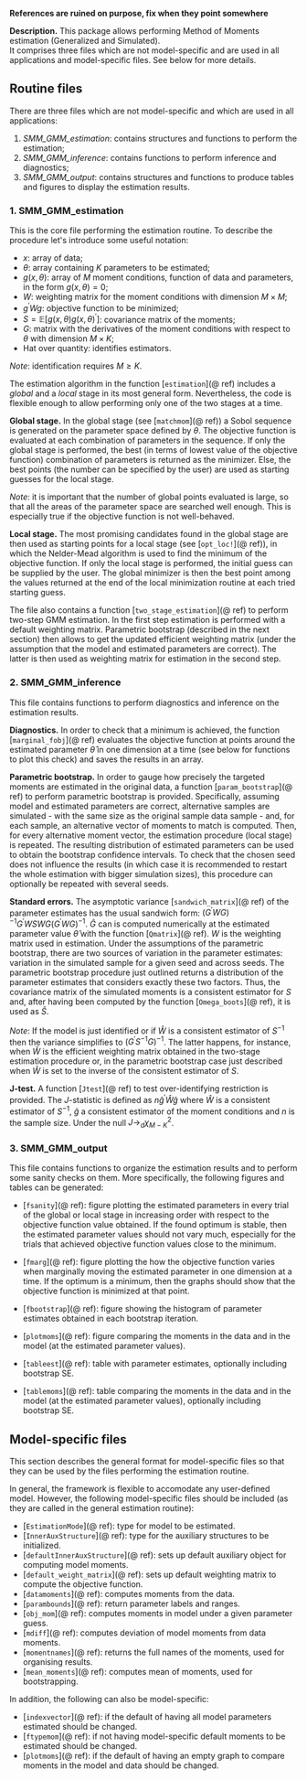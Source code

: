 __References are ruined on purpose, fix when they point somewhere__

__Description.__ This package allows performing Method of Moments estimation (Generalized and Simulated).  
It comprises three files which are not model-specific and are used in all applications and model-specific files. See below for more details.

## Routine files
There are three files which are not model-specific and which are used in all applications:
1. _SMM_GMM_estimation_: contains structures and functions to perform the estimation;
2. _SMM_GMM_inference_: contains functions to perform inference and diagnostics;
3. _SMM_GMM_output_: contains structures and functions to produce tables and figures to display the estimation results.

### 1. SMM_GMM_estimation

This is the core file performing the estimation routine. To describe the procedure let's introduce some useful notation:
- $x$: array of data; 
- $\theta$: array containing $K$ parameters to be estimated;
- $g(x, \theta)$: array of $M$ moment conditions, function of data and parameters, in the form $g(x, \theta)=0$;
- $W$: weighting matrix for the moment conditions with dimension $M \times M$; 
- $g^{\prime}Wg$: objective function to be minimized;
- $S=\mathbb{E}[g(x, \theta)g(x, \theta)^{\prime}]$: covariance matrix of the moments;
- $G$: matrix with the derivatives of the moment conditions with respect to $\theta$ with dimension $M \times K$;
- Hat over quantity: identifies estimators.

_Note_: identification requires $M \geq K$.

The estimation algorithm in the function [`estimation`](@ ref) includes a _global_ and a _local_ stage in its most general form. Nevertheless, the code is flexible enough to allow performing only one of the two stages at a time. 

__Global stage.__ In the global stage (see [`matchmom`](@ ref)) a Sobol sequence is generated on the parameter space defined by $\theta$. The objective function is evaluated at each combination of parameters in the sequence. If only the global stage is performed, the best (in terms of lowest value of the objective function) combination of parameters is returned as the minimizer. Else, the best points (the number can be specified by the user) are used as starting guesses for the local stage. 

_Note_: it is important that the number of global points evaluated is large, so that all the areas of the parameter space are searched well enough. This is especially true if the objective function is not well-behaved.

__Local stage.__ The most promising candidates found in the global stage are then used as starting points for a local stage (see [`opt_loc!`](@ ref)), in which the Nelder-Mead algorithm is used to find the minimum of the objective function. If only the local stage is performed, the initial guess can be supplied by the user. The global minimizer is then the best point among the values returned at the end of the local minimization routine at each tried starting guess.     

The file also contains a function [`two_stage_estimation`](@ ref) to perform two-step GMM estimation. In the first step estimation is performed with a default weighting matrix. Parametric bootstrap (described in the next section) then allows to get the updated efficient weighting matrix (under the assumption that the model and estimated parameters are correct). The latter is then used as weighting matrix for estimation in the second step.

### 2. SMM_GMM_inference

This file contains functions to perform diagnostics and inference on the estimation results. 

__Diagnostics.__ In order to check that a minimum is achieved, the function [`marginal_fobj`](@ ref) evaluates the objective function at points around the estimated parameter $\hat{\theta}$ in one dimension at a time (see below for functions to plot this check) and saves the results in an array.

__Parametric bootstrap.__ In order to gauge how precisely the targeted moments are estimated in the original data, a function [`param_bootstrap`](@ ref) to perform parametric bootstrap is provided. Specifically, assuming model and estimated parameters are correct, alternative samples are simulated - with the same size as the original sample data sample - and, for each sample, an alternative vector of moments to match is computed. Then, for every alternative moment vector, the estimation procedure (local stage) is repeated. The resulting distribution of estimated parameters can be used to obtain the bootstrap confidence intervals. To check that the chosen seed does not influence the results (in which case it is recommended to restart the whole estimation with bigger simulation sizes), this procedure can optionally be repeated with several seeds.

__Standard errors.__ The asymptotic variance [`sandwich_matrix`](@ ref) of the parameter estimates has the usual sandwich form: $(G^\prime W G)^{-1} G^\prime W S W G(G^\prime W G)^{-1}$. $\hat{G}$ can is computed numerically at the estimated parameter value $\hat{\theta}$ with the function [`Qmatrix`](@ ref). $W$ is the weighting matrix used in estimation. Under the assumptions of the parametric bootstrap, there are two sources of variation in the parameter estimates: variation in the simulated sample for a given seed and across seeds. The parametric bootstrap procedure just outlined returns a distribution of the parameter estimates that considers exactly these two factors. Thus, the covariance matrix of the simulated moments is a consistent estimator for $S$ and, after having been computed by the function [`Omega_boots`](@ ref), it is used as $\hat{S}$. 

_Note_: If the model is just identified or if $\hat{W}$ is a consistent estimator of $S^{-1}$ then the variance simplifies to $(G^\prime S^{-1} G)^{-1}$. The latter happens, for instance, when $\hat{W}$ is the efficient weighting matrix obtained in the two-stage estimation procedure or, in the parametric bootstrap case just described when $\hat{W}$ is set to the inverse of the consistent estimator of $S$.  

__J-test.__ A function [`Jtest`](@ ref) to test over-identifying restriction is provided. The $J$-statistic is defined as $n\hat{g}^{\prime}\hat{W}\hat{g}$ where $\hat{W}$ is a consistent estimator of $S^{-1}$, $\hat{g}$ a consistent estimator of the moment conditions and $n$ is the sample size. Under the null $J \rightarrow_{d} \chi^2_{M-K}$.  

### 3. SMM_GMM_output

This file contains functions to organize the estimation results and to perform some sanity checks on them. More specifically, the following figures and tables can be generated: 

* [`fsanity`](@ ref): figure plotting the estimated parameters in every trial of the global or local stage in increasing order with respect to the objective function value obtained. If the found optimum is stable, then the estimated parameter values should not vary much, especially for the trials that achieved objective function values close to the minimum.

* [`fmarg`](@ ref): figure plotting the how the objective function varies when marginally moving the estimated parameter in one dimension at a time. If the optimum is a minimum, then the graphs should show that the objective function is minimized at that point.

* [`fbootstrap`](@ ref): figure showing the histogram of parameter estimates obtained in each bootstrap iteration. 

* [`plotmoms`](@ ref): figure comparing the moments in the data and in the model (at the estimated parameter values). 

* [`tableest`](@ ref): table with parameter estimates, optionally including bootstrap SE.

* [`tablemoms`](@ ref): table comparing the moments in the data and in the model (at the estimated parameter values), optionally including bootstrap SE.

## Model-specific files
This section describes the general format for model-specific files so that they can be used by the files performing the estimation routine. 

In general, the framework is flexible to accomodate any user-defined model. However, the following model-specific files should be included (as they are called in the general estimation routine):

* [`EstimationMode`](@ ref): type for model to be estimated.
* [`InnerAuxStructure`](@ ref): type for the auxiliary structures to be initialized.
* [`defaultInnerAuxStructure`](@ ref): sets up default auxiliary object for computing model moments.
* [`default_weight_matrix`](@ ref): sets up default weighting matrix to compute the objective function.
* [`datamoments`](@ ref): computes moments from the data.
* [`parambounds`](@ ref): return parameter labels and ranges.
* [`obj_mom`](@ ref): computes moments in model under a given parameter guess.
* [`mdiff`](@ ref): computes deviation of model moments from data moments.
* [`momentnames`](@ ref): returns the full names of the moments, used for organising results.
* [`mean_moments`](@ ref): computes mean of moments, used for bootstrapping.

In addition, the following can also be model-specific:
* [`indexvector`](@ ref): if the default of having all model parameters estimated should be changed.
* [`ftypemom`](@ ref): if not having model-specific default moments to be estimated should be changed.
* [`plotmoms`](@ ref): if the default of having an empty graph to compare moments in the model and data should be changed.

